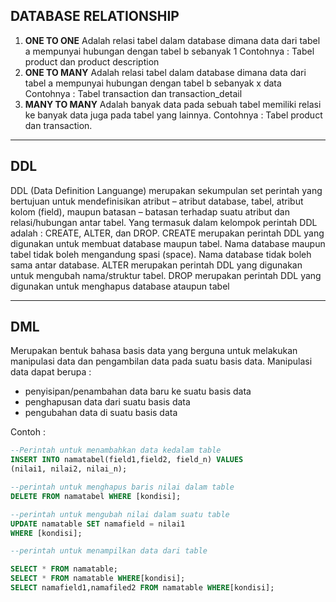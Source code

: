 ## DATABASE RELATIONSHIP

1. **ONE TO ONE** Adalah relasi tabel dalam database dimana data dari tabel a mempunyai hubungan dengan tabel b sebanyak 1
   Contohnya : Tabel product dan product description
2. **ONE TO MANY** Adalah relasi tabel dalam database dimana data dari tabel a mempunyai hubungan dengan tabel b sebanyak x data
   Contohnya : Tabel transaction dan transaction_detail
3. **MANY TO MANY** Adalah banyak data pada sebuah tabel memiliki relasi ke banyak data juga pada tabel yang lainnya.
   Contohnya : Tabel product dan transaction.

---

## DDL

DDL (Data Definition Languange) merupakan sekumpulan set perintah yang bertujuan
untuk mendefinisikan atribut – atribut database, tabel, atribut kolom (field), maupun
batasan – batasan terhadap suatu atribut dan relasi/hubungan antar tabel. Yang termasuk
dalam kelompok perintah DDL adalah : CREATE, ALTER, dan DROP.
CREATE merupakan perintah DDL yang digunakan untuk membuat database maupun
tabel. Nama database maupun tabel tidak boleh mengandung spasi (space). Nama
database tidak boleh sama antar database.
ALTER merupakan perintah DDL yang digunakan untuk mengubah nama/struktur tabel.
DROP merupakan perintah DDL yang digunakan untuk menghapus database ataupun
tabel

---

## DML

Merupakan bentuk bahasa basis data yang berguna untuk melakukan manipulasi data
dan pengambilan data pada suatu basis data. Manipulasi data dapat berupa :

- penyisipan/penambahan data baru ke suatu basis data
- penghapusan data dari suatu basis data
- pengubahan data di suatu basis data

Contoh :

```Sql
--Perintah untuk menambahkan data kedalam table
INSERT INTO namatabel(field1,field2, field_n) VALUES
(nilai1, nilai2, nilai_n);

--perintah untuk menghapus baris nilai dalam table
DELETE FROM namatabel WHERE [kondisi];

--perintah untuk mengubah nilai dalam suatu table
UPDATE namatable SET namafield = nilai1
WHERE [kondisi];

--perintah untuk menampilkan data dari table

SELECT * FROM namatable;
SELECT * FROM namatable WHERE[kondisi];
SELECT namafield1,namafiled2 FROM namatable WHERE[kondisi];
```
